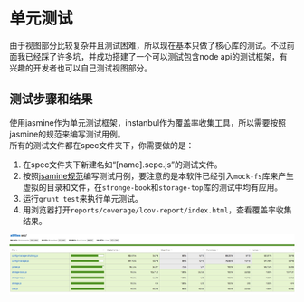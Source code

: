 # 单元测试

由于视图部分比较复杂并且测试困难，所以现在基本只做了核心库的测试。不过前面我已经踩了许多坑，并成功搭建了一个可以测试包含node api的测试框架，有兴趣的开发者也可以自己测试视图部分。  

## 测试步骤和结果

使用jasmine作为单元测试框架，instanbul作为覆盖率收集工具，所以需要按照jasmine的规范来编写测试用例。  
所有的测试文件都在spec文件夹下，你需要做的是：  

1. 在spec文件夹下新建名如“[name].sepc.js”的测试文件。
2. 按照[jsamine规范](http://jasmine.github.io/2.4/introduction.html)编写测试用例，要注意的是本软件已经引入`mock-fs`库来产生虚拟的目录和文件，在`stronge-book`和`storage-top`库的测试中均有应用。  
3. 运行`grunt test`来执行单元测试。
4. 用浏览器打开`reports/coverage/lcov-report/index.html`，查看覆盖率收集结果。  

![unit-test](../unit-test.jpg)